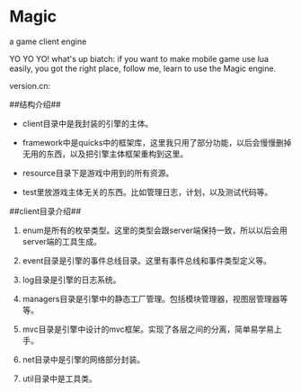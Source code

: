 Magic
=========

a game client engine

YO YO YO! what's up biatch: if you want to make mobile game use lua easily, you got the right place, follow me, learn to use the Magic engine.


version.cn:

##结构介绍##

* client目录中是我封装的引擎的主体。

* framework中是quicks中的框架库，这里我只用了部分功能，以后会慢慢删掉无用的东西，以及把引擎主体框架重构到这里。

* resource目录下是游戏中用到的所有资源。

* test里放游戏主体无关的东西。比如管理日志，计划，以及测试代码等。


##client目录介绍##

1. enum是所有的枚举类型。这里的类型会跟server端保持一致，所以以后会用server端的工具生成。

2. event目录是引擎的事件总线目录。这里有事件总线和事件类型定义等。

3. log目录是引擎的日志系统。

4. managers目录是引擎中的静态工厂管理。包括模块管理器，视图层管理器等等。

5. mvc目录是引擎中设计的mvc框架。实现了各层之间的分离，简单易学易上手。

6. net目录中是引擎的网络部分封装。

7. util目录中是工具类。


